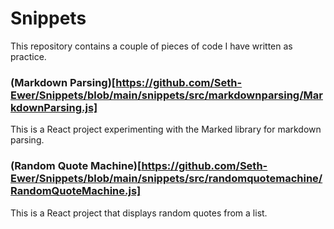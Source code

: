 # Snippets

This repository contains a couple of pieces of code I have written as practice.


### (Markdown Parsing)[https://github.com/Seth-Ewer/Snippets/blob/main/snippets/src/markdownparsing/MarkdownParsing.js]

This is a React project experimenting with the Marked library for markdown parsing.



### (Random Quote Machine)[https://github.com/Seth-Ewer/Snippets/blob/main/snippets/src/randomquotemachine/RandomQuoteMachine.js]

This is a React project that displays random quotes from a list.
